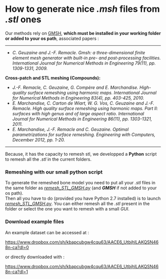 # How to generate nice ***.msh*** files from ***.stl*** ones

Our methods rely on [GMSH](http://gmsh.info/), **which must be installed in your working folder or added to your os path**, associated papers :  

---  
* *C. Geuzaine and J.-F. Remacle. Gmsh: a three-dimensional finite element mesh generator with built-in pre- and post-processing facilities. International Journal for Numerical Methods in Engineering 79(11), pp. 1309-1331, 2009.*  

**Cross-patch and STL meshing (Compounds):**  
* *J.-F. Remacle, C. Geuzaine, G. Compère and E. Marchandise. High-quality surface remeshing using harmonic maps. International Journal for Numerical Methods in Engineering 83(4), pp. 403-425, 2010.*
* *E. Marchandise, C. Carton de Wiart, W. G. Vos, C. Geuzaine and J.-F. Remacle. High quality surface remeshing using harmonic maps. Part II: surfaces with high genus and of large aspect ratio. International Journal for Numerical Methods in Engineering 86(11), pp. 1303-1321, 2011.*
* *E. Marchandise, J.-F. Remacle and C. Geuzaine. Optimal parametrizations for surface remeshing. Engineering with Computers, December 2012, pp. 1-20.* 
---  

Because, it has the capacity to remesh stl, we developped a **Python** script to remesh all the *.stl* in the current folders.  

### Remeshing with our small python script
To generate the remeshed bone model you need to put all your *.stl* files in the same folder as *[remesh_STL_GMSH.py](https://github.com/renaultJB/GIBOC-Knee-Coordinate-System/blob/master/PaperCodes/ExampleData/remesh_STL_GMSH.py)* (and ***GMSH*** if not added to your os path).  
Then all you have to do (provided you have Python 2.7 installed) is to launch *[remesh_STL_GMSH.py](https://github.com/renaultJB/GIBOC-Knee-Coordinate-System/blob/master/PaperCodes/ExampleData/remesh_STL_GMSH.py)*. You can either remesh all the *.stl* present in the folder or select the one you want to remesh with a small *GUI*.

### Download example files  

An example dataset can be accessed at :  

https://www.dropbox.com/sh/kbapcubgw4cqu63/AACE6_UtbjhlLAKQSN468n-ca?dl=0

or directly downloaded with :  

https://www.dropbox.com/sh/kbapcubgw4cqu63/AACE6_UtbjhlLAKQSN468n-ca?dl=1

